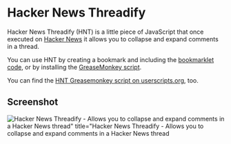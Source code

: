# Hacker News Threadify

Hacker News Threadify (HNT) is a little piece of JavaScript that once executed on [Hacker News](http://news.ycombinator.com) it allows you to collapse and expand comments in a thread.

You can use HNT by creating a bookmark and including the [bookmarklet code](https://raw.github.com/giu/hacker-news-threadify/master/hacker-news-threadify.bookmarklet.js), or by installing the [GreaseMonkey script](https://www.userscripts.org/scripts/show/110317). 

You can find the [HNT Greasemonkey script on userscripts.org](http://www.userscripts.org/scripts/show/110317), too.

## Screenshot

![Hacker News Threadify - Allows you to collapse and expand comments in a Hacker News thread" title="Hacker News Threadify - Allows you to collapse and expand comments in a Hacker News thread](https://raw.github.com/giu/hacker-news-threadify/master/hacker-news-threadify.png)